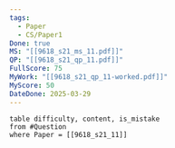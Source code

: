 ```yaml
---
tags:
  - Paper
  - CS/Paper1
Done: true
MS: "[[9618_s21_ms_11.pdf]]"
QP: "[[9618_s21_qp_11.pdf]]"
FullScore: 75
MyWork: "[[9618_s21_qp_11-worked.pdf]]"
MyScore: 50
DateDone: 2025-03-29
---
```



```dataview
table difficulty, content, is_mistake
from #Question
where Paper = [[9618_s21_11]]
```
